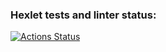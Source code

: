 ### Hexlet tests and linter status:
[![Actions Status](https://github.com/tmekulichkov/python-project-lvl1/workflows/hexlet-check/badge.svg)](https://github.com/tmekulichkov/python-project-lvl1/actions)